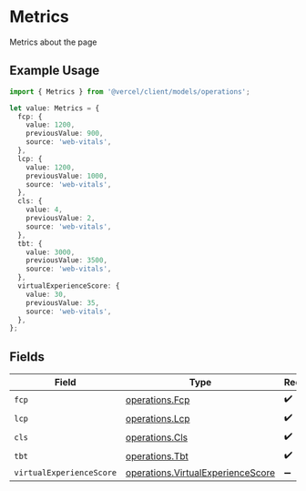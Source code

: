 # Metrics

Metrics about the page

## Example Usage

```typescript
import { Metrics } from '@vercel/client/models/operations';

let value: Metrics = {
  fcp: {
    value: 1200,
    previousValue: 900,
    source: 'web-vitals',
  },
  lcp: {
    value: 1200,
    previousValue: 1000,
    source: 'web-vitals',
  },
  cls: {
    value: 4,
    previousValue: 2,
    source: 'web-vitals',
  },
  tbt: {
    value: 3000,
    previousValue: 3500,
    source: 'web-vitals',
  },
  virtualExperienceScore: {
    value: 30,
    previousValue: 35,
    source: 'web-vitals',
  },
};
```

## Fields

| Field                    | Type                                                                                   | Required           | Description |
| ------------------------ | -------------------------------------------------------------------------------------- | ------------------ | ----------- |
| `fcp`                    | [operations.Fcp](../../models/operations/fcp.md)                                       | :heavy_check_mark: | N/A         |
| `lcp`                    | [operations.Lcp](../../models/operations/lcp.md)                                       | :heavy_check_mark: | N/A         |
| `cls`                    | [operations.Cls](../../models/operations/cls.md)                                       | :heavy_check_mark: | N/A         |
| `tbt`                    | [operations.Tbt](../../models/operations/tbt.md)                                       | :heavy_check_mark: | N/A         |
| `virtualExperienceScore` | [operations.VirtualExperienceScore](../../models/operations/virtualexperiencescore.md) | :heavy_minus_sign: | N/A         |
